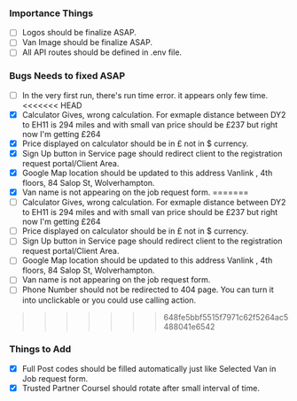 ### Importance Things

- [ ] Logos should be finalize ASAP.
- [ ] Van Image should be finalize ASAP.
- [ ] All API routes should be defined in .env file.

### Bugs Needs to fixed ASAP

- [ ] In the very first run, there's run time error. it appears only few time.
<<<<<<< HEAD
- [x] Calculator Gives, wrong calculation. For exmaple distance between DY2 to EH11 is 294 miles and with small van price should be £237 but right now I'm getting £264
- [x] Price displayed on calculator should be in £ not in \$ currency.
- [x] Sign Up button in Service page should redirect client to the registration request portal/Client Area.
- [x] Google Map location should be updated to this address Vanlink , 4th floors, 84 Salop St, Wolverhampton.
- [x] Van name is not appearing on the job request form.
=======
- [ ] Calculator Gives, wrong calculation. For exmaple distance between DY2 to EH11 is 294 miles and with small van price should be £237 but right now I'm getting £264
- [ ] Price displayed on calculator should be in £ not in \$ currency.
- [ ] Sign Up button in Service page should redirect client to the registration request portal/Client Area.
- [ ] Google Map location should be updated to this address Vanlink , 4th floors, 84 Salop St, Wolverhampton.
- [ ] Van name is not appearing on the job request form.
- [ ] Phone Number should not be redirected to 404 page. You can turn it into unclickable or you could use calling action.
>>>>>>> 648fe5bbf5515f7971c62f5264ac5488041e6542

### Things to Add

- [x] Full Post codes should be filled automatically just like Selected Van in Job request form.
- [x] Trusted Partner Coursel should rotate after small interval of time.
